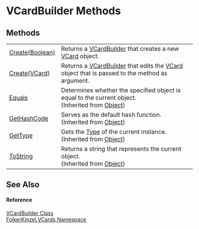 # VCardBuilder Methods




## Methods
<table>
<tr>
<td><a href="a5260db9-d2a3-b1b2-0d44-498dc75f0595.md">Create(Boolean)</a></td>
<td>Returns a <a href="4254b25b-c39b-3224-d22e-0072642cabb3.md">VCardBuilder</a> that creates a new <a href="3e2b7a12-e0a3-230d-01ba-69b9f3ec3464.md">VCard</a> object.</td></tr>
<tr>
<td><a href="a8712f9a-1d53-c525-4d46-49ef1ebd4638.md">Create(VCard)</a></td>
<td>Returns a <a href="4254b25b-c39b-3224-d22e-0072642cabb3.md">VCardBuilder</a> that edits the <a href="3e2b7a12-e0a3-230d-01ba-69b9f3ec3464.md">VCard</a> object that is passed to the method as argument.</td></tr>
<tr>
<td><a href="https://learn.microsoft.com/dotnet/api/system.object.equals#system-object-equals(system-object)" target="_blank" rel="noopener noreferrer">Equals</a></td>
<td>Determines whether the specified object is equal to the current object.<br />(Inherited from <a href="https://learn.microsoft.com/dotnet/api/system.object" target="_blank" rel="noopener noreferrer">Object</a>)</td></tr>
<tr>
<td><a href="https://learn.microsoft.com/dotnet/api/system.object.gethashcode" target="_blank" rel="noopener noreferrer">GetHashCode</a></td>
<td>Serves as the default hash function.<br />(Inherited from <a href="https://learn.microsoft.com/dotnet/api/system.object" target="_blank" rel="noopener noreferrer">Object</a>)</td></tr>
<tr>
<td><a href="https://learn.microsoft.com/dotnet/api/system.object.gettype" target="_blank" rel="noopener noreferrer">GetType</a></td>
<td>Gets the <a href="https://learn.microsoft.com/dotnet/api/system.type" target="_blank" rel="noopener noreferrer">Type</a> of the current instance.<br />(Inherited from <a href="https://learn.microsoft.com/dotnet/api/system.object" target="_blank" rel="noopener noreferrer">Object</a>)</td></tr>
<tr>
<td><a href="https://learn.microsoft.com/dotnet/api/system.object.tostring" target="_blank" rel="noopener noreferrer">ToString</a></td>
<td>Returns a string that represents the current object.<br />(Inherited from <a href="https://learn.microsoft.com/dotnet/api/system.object" target="_blank" rel="noopener noreferrer">Object</a>)</td></tr>
</table>

## See Also


#### Reference
<a href="4254b25b-c39b-3224-d22e-0072642cabb3.md">VCardBuilder Class</a>  
<a href="67dce261-ab8f-dd0a-4c0c-bc2633c1719e.md">FolkerKinzel.VCards Namespace</a>  
